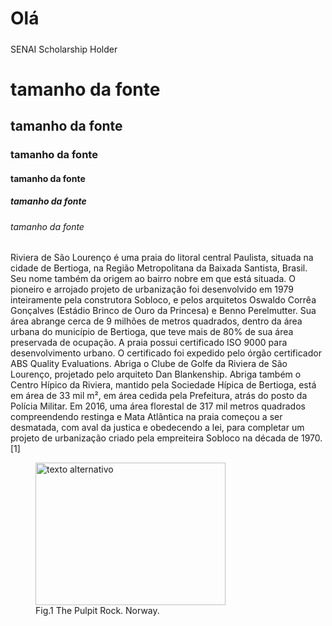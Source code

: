 <h1>Olá</h1>
<h5></h5>SENAI Scholarship Holder</>

<h1>tamanho da fonte</h1>
<h2>tamanho da fonte</h2>
<h3>tamanho da fonte</h3>
<h4>tamanho da fonte</h4>
<h5>tamanho da fonte</h5> 
<h6>tamanho da fonte</h6>
 <p align = left>Riviera de São Lourenço é uma praia do litoral central Paulista, situada na cidade de Bertioga, na Região
       Metropolitana da Baixada Santista, Brasil. Seu nome também da origem ao bairro nobre em que está situada. O pioneiro
       e arrojado projeto de urbanização foi desenvolvido em 1979 inteiramente pela construtora Sobloco, e pelos arquitetos
       Oswaldo Corrêa Gonçalves (Estádio Brinco de Ouro da Princesa) e Benno Perelmutter. Sua área abrange cerca de 9
       milhões de metros quadrados, dentro da área urbana do município de Bertioga, que teve mais de 80% de sua área
       preservada de ocupação. A praia possui certificado ISO 9000 para desenvolvimento urbano. O certificado foi expedido
       pelo órgão certificador ABS Quality Evaluations.
       Abriga o Clube de Golfe da Riviera de São Lourenço, projetado pelo arquiteto Dan Blankenship. Abriga também o Centro
       Hípico da Riviera, mantido pela Sociedade Hípica de Bertioga, está em área de 33 mil m², em área cedida pela
       Prefeitura, atrás do posto da Polícia Militar.
       Em 2016, uma área florestal de 317 mil metros quadrados compreendendo restinga e Mata Atlântica na praia começou a
       ser desmatada, com aval da justica e obedecendo a lei, para completar um projeto de urbanização criado pela
       empreiteira Sobloco na década de 1970.[1]</p>
<figure>
<img src="Riviera de São Lourenço.PNG" alt="texto alternativo" width="304" height="228"> <figcaption>Fig.1 The Pulpit Rock. Norway. </figcaption>
</figure>
